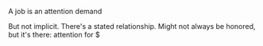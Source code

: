 
A job is an attention demand

But not implicit. There's a stated relationship. Might not always be honored, but it's there: attention for $
